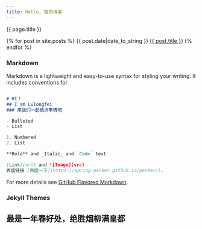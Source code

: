 ```yaml
---
title: Hello, 龍的博客
---
```

{{ page.title }}


{% for post in site.posts %}
{{ post.date|date_to_string }} <a href='{{ site.baseurl }}{{ post.url }}'>{{ post.title }}</a>
{% endfor %}


### Markdown

Markdown is a lightweight and easy-to-use syntax for styling your writing. It includes conventions for

```markdown

# HI！
## I am Lulongfei
### 来我们一起搞点事情吧 

- Bulleted
- List

1. Numbered
2. List

**Bold** and _Italic_ and `Code` text

[Link](url) and ![Image](src)
百度链接 [百度一下](https://spring-packer.github.io/parker/).
```



For more details see [GitHub Flavored Markdown](https://guides.github.com/features/mastering-markdown/).

### Jekyll Themes

## 最是一年春好处，绝胜烟柳满皇都
